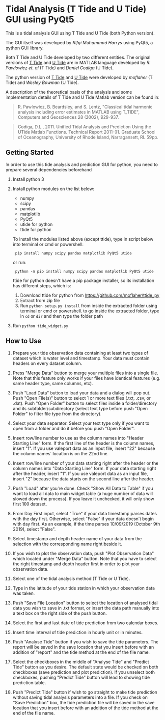 # Tidal Analysis (T Tide and U Tide) GUI using PyQt5 
This is a tidal analysis GUI using T Tide and U Tide (both Python version).

The GUI itself was developed by _Rifqi Muhammad Harrys_ using PyQt5, a python GUI library.

Both T Tide and U Tide developed by two different entities.
The original versions of [T Tide](https://www.eoas.ubc.ca/~rich/#T_Tide "T Tide Harmonic Analysis Toolbox") and [U Tide](https://www.mathworks.com/matlabcentral/fileexchange/46523-utide-unified-tidal-analysis-and-prediction-functions?w.mathworks.com "UTide Unified Tidal Analysis and Prediction Functions") 
are in MATLAB language developed by _R. Pawlowicz et. al_ (T Tide) and _Daniel Codiga_ (U Tide).

The python version of [T Tide](https://github.com/moflaher/ttide_py "T Tide for Python") and [U Tide](https://github.com/wesleybowman/UTide "U Tide for Python") were developed by _moflaher_ (T Tide) and _Wesley Bowman_ (U Tide).

A description of the theoretical basis of the analysis and some implementation details of T Tide and U Tide Matlab version can be found in:

>R. Pawlowicz, B. Beardsley, and S. Lentz, "Classical tidal harmonic analysis including error estimates in MATLAB using T_TIDE", Computers and Geosciences 28 (2002), 929-937. 
      
>Codiga, D.L., 2011. Unified Tidal Analysis and Prediction Using the UTide Matlab Functions. Technical Report 2011-01. Graduate School of Oceanography, University of Rhode Island, Narragansett, RI. 59pp.

## Getting Started
In order to use this tide analysis and prediction GUI for python, you need to prepare several dependencies beforehand

1. Install python 3
2. Install python modules on the list below:
   - numpy
   - scipy
   - pandas
   - matplotlib
   - PyQt5
   - utide for python
   - ttide for python
   
   To Install the modules listed above (except ttide), type in script below into terminal or cmd or powershell:
   
        pip install numpy scipy pandas matplotlib PyQt5 utide

   or run:

        python -m pip install numpy scipy pandas matplotlib PyQt5 utide

   ttide for python doesn't have a pip package installer, so its installation has different steps, which is:
   1. Download ttide for python from https://github.com/moflaher/ttide_py
   2. Extract from zip file
   3. Run `python setup.py install` from inside the extracted folder using terminal or cmd or powershell.
      to go inside the extracted folder, type in `cd` or `dir` and then type the folder path
3. Run `python tide_widget.py`

## How to Use
 1. Prepare your tide observation data containing at least two types of dataset which is water level and timestamp. Your data must contain headers on every dataset column.

 2. Press "Merge Data" button to merge your multiple files into a single file. Note that this feature only works if your files have identical features (e.g. same header type, same columns, etc).

 3. Push "Load Data" button to load your data and a dialog will pop out. Push "Open File(s)" button to select 1 or more text files (.txt, .csv, or .dat). Push "Open Folder" button to select files inside a folder/directory and its subfolder/subdirectory (select text type before push "Open Folder" to filter file type from the directory).

 4. Select your data separator. Select your text type only if you want to open from a folder and do it before you push "Open Folder".

 5. Insert row/line number to use as the column names into "Header Starting Line" form. If the first line of the header is the column names, insert "1". If you use valeport data as an input file, insert "22" because the column names' location is on the 22nd line.

 6. Insert row/line number of your data starting right after the header or the column names into "Data Starting Line" form. If your data starting right after the header, insert "1". If you use valeport data as an input file, insert "2" because the data starts on the second line after the header.

 7. Push "Load" after you're done. Check "Show All Data to Table" if you want to load all data to main widget table (a huge number of data will slowed down the process). If you leave it unchecked, it will only show first 100 dataset.

 8. From Day First input, select "True" if your data timestamp parses dates with the day first. Otherwise, select "False" if your data doesn't begin with day first. As an example, if the time parses 10/09/2019 (October 9th 2019), select "False".

 9. Select timestamp and depth header name of your data from the selection with the corresponding name right beside it.

10. If you wish to plot the observation data, push "Plot Observation Data" which located under "Merge Data" button. Note that you have to select the right timestamp and depth header first in order to plot your observation data.

11. Select one of the tidal analysis method (T Tide or U Tide).

12. Type in the latitude of your tide station in which your observation data was taken.

13. Push "Save File Location" button to select the location of analysed tidal data you wish to save in .txt format, or insert the data path manually into a text box on the right side of the push button.

14. Select the first and last date of tide prediction from two calendar boxes.

15. Insert time interval of tide prediction in hourly unit or in minutes.

16. Push "Analyse Tide" button if you wish to save the tide parameters. The report will be saved in the save location that you insert before with an addition of "report" and the tide method at the end of the file name.

17. Select the checkboxes in the middle of "Analyse Tide" and "Predict Tide" button as you desire. The default state would be checked on both checkboxes (save prediction and plot prediction). If you unselect both checkboxes, pushing "Predict Tide" button will lead to showing tide prediction table.

18. Push "Predict Tide" button if wish to go straight to make tide prediction without saving tidal analysis parameters into a file. If you check on "Save Prediction" box, the tide prediction file will be saved in the save location that you insert before with an addition of the tide method at the end of the file name.